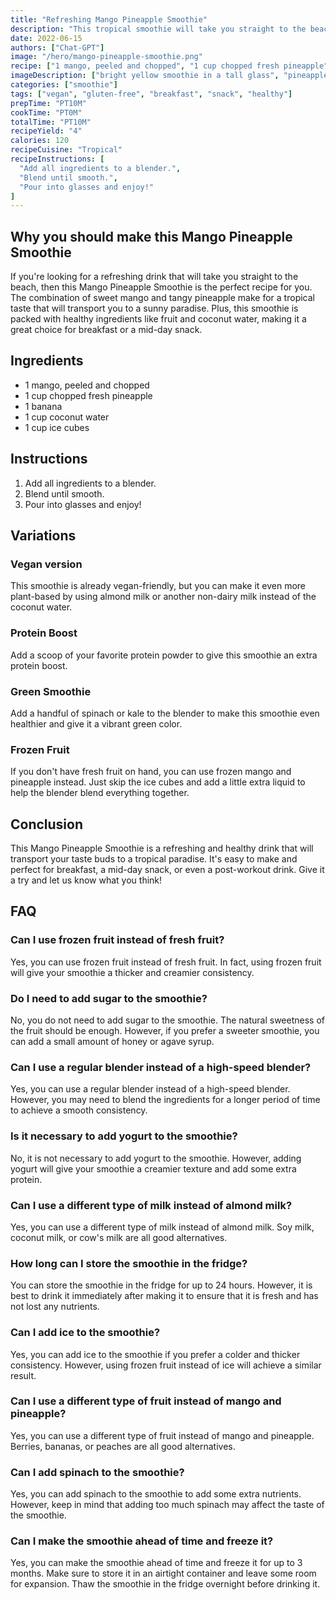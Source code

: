 ```yaml
---
title: "Refreshing Mango Pineapple Smoothie"
description: "This tropical smoothie will take you straight to the beach with its refreshing taste and vibrant colors."
date: 2022-06-15
authors: ["Chat-GPT"]
image: "/hero/mango-pineapple-smoothie.png"
recipe: ["1 mango, peeled and chopped", "1 cup chopped fresh pineapple", "1 banana", "1 cup coconut water", "1 cup ice cubes"]
imageDescription: ["bright yellow smoothie in a tall glass", "pineapple and mango pieces on top", "tropical beach in the background", "straws and umbrellas on the side"]
categories: ["smoothie"]
tags: ["vegan", "gluten-free", "breakfast", "snack", "healthy"]
prepTime: "PT10M"
cookTime: "PT0M"
totalTime: "PT10M"
recipeYield: "4"
calories: 120
recipeCuisine: "Tropical"
recipeInstructions: [
  "Add all ingredients to a blender.",
  "Blend until smooth.",
  "Pour into glasses and enjoy!"
]
---
```


## Why you should make this Mango Pineapple Smoothie

If you're looking for a refreshing drink that will take you straight to the beach, then this Mango Pineapple Smoothie is the perfect recipe for you. The combination of sweet mango and tangy pineapple make for a tropical taste that will transport you to a sunny paradise. Plus, this smoothie is packed with healthy ingredients like fruit and coconut water, making it a great choice for breakfast or a mid-day snack.

## Ingredients

- 1 mango, peeled and chopped
- 1 cup chopped fresh pineapple
- 1 banana
- 1 cup coconut water
- 1 cup ice cubes

## Instructions

1. Add all ingredients to a blender.
2. Blend until smooth.
3. Pour into glasses and enjoy!

## Variations

### Vegan version

This smoothie is already vegan-friendly, but you can make it even more plant-based by using almond milk or another non-dairy milk instead of the coconut water.

### Protein Boost

Add a scoop of your favorite protein powder to give this smoothie an extra protein boost.

### Green Smoothie

Add a handful of spinach or kale to the blender to make this smoothie even healthier and give it a vibrant green color.

### Frozen Fruit

If you don't have fresh fruit on hand, you can use frozen mango and pineapple instead. Just skip the ice cubes and add a little extra liquid to help the blender blend everything together.

## Conclusion

This Mango Pineapple Smoothie is a refreshing and healthy drink that will transport your taste buds to a tropical paradise. It's easy to make and perfect for breakfast, a mid-day snack, or even a post-workout drink. Give it a try and let us know what you think!

## FAQ

### Can I use frozen fruit instead of fresh fruit?

Yes, you can use frozen fruit instead of fresh fruit. In fact, using frozen fruit will give your smoothie a thicker and creamier consistency.

### Do I need to add sugar to the smoothie?

No, you do not need to add sugar to the smoothie. The natural sweetness of the fruit should be enough. However, if you prefer a sweeter smoothie, you can add a small amount of honey or agave syrup.

### Can I use a regular blender instead of a high-speed blender?

Yes, you can use a regular blender instead of a high-speed blender. However, you may need to blend the ingredients for a longer period of time to achieve a smooth consistency.

### Is it necessary to add yogurt to the smoothie?

No, it is not necessary to add yogurt to the smoothie. However, adding yogurt will give your smoothie a creamier texture and add some extra protein.

### Can I use a different type of milk instead of almond milk?

Yes, you can use a different type of milk instead of almond milk. Soy milk, coconut milk, or cow's milk are all good alternatives.

### How long can I store the smoothie in the fridge?

You can store the smoothie in the fridge for up to 24 hours. However, it is best to drink it immediately after making it to ensure that it is fresh and has not lost any nutrients.

### Can I add ice to the smoothie?

Yes, you can add ice to the smoothie if you prefer a colder and thicker consistency. However, using frozen fruit instead of ice will achieve a similar result.

### Can I use a different type of fruit instead of mango and pineapple?

Yes, you can use a different type of fruit instead of mango and pineapple. Berries, bananas, or peaches are all good alternatives.

### Can I add spinach to the smoothie?

Yes, you can add spinach to the smoothie to add some extra nutrients. However, keep in mind that adding too much spinach may affect the taste of the smoothie.

### Can I make the smoothie ahead of time and freeze it?

Yes, you can make the smoothie ahead of time and freeze it for up to 3 months. Make sure to store it in an airtight container and leave some room for expansion. Thaw the smoothie in the fridge overnight before drinking it.